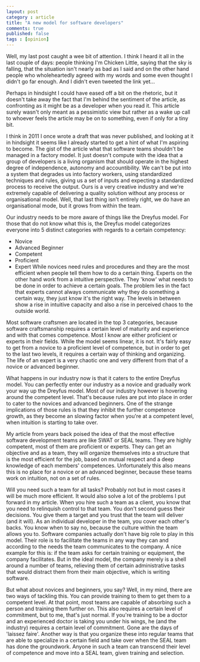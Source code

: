 ```yaml
---
layout: post
category : article
title: "A new model for software developers"
comments: true
published: false
tags : [opinion]
---
```


Well, my last post caught a wee bit of attention. I think I heard it all in the last couple of days: people thinking I'm Chicken Little, saying that the sky is falling, that the situation isn't nearly as bad as I said and on the other hand people who wholeheartedly agreed with my words and some even thought I didn't go far enough. And I didn't even tweeted the link yet...

Perhaps in hindsight I could have eased off a bit on the rhetoric, but it doesn't take away the fact that I'm behind the sentiment of the article, as confronting as it might be as a developer when you read it. This article surely wasn't only meant as a pessimistic view but rather as a wake up call to whoever feels the article may be on to something, even if only for a tiny bit.

I think in 2011 I once wrote a draft that was never published, and looking at it in hindsight it seems like I already started to get a hint of what I'm aspiring to become. The gist of the article what that software teams shouldn't be managed in a factory model. It just doesn't compute with the idea that a group of developers is a living organism that should operate in the highest degree of independence, autonomy and accountibility. We can't be put into a system that degrades us into factory workers, using standardized techniques and rules, giving us a set of inputs and expecting a standardized process to receive the output. Ours is a very creative industry and we're extremely capable of delivering a quality solution without any process or organisational model. Well, that last thing isn't entirely right, we do have an organisational mode, but it grows from within the team.

Our industry needs to be more aware of things like the Dreyfus model. For those that do not know what this is, the Dreyfus model categorizes everyone into 5 distinct categories with regards to a certain competency:
- Novice
- Advanced Beginner
- Competent
- Proficient
- Expert
While novices need rules and procedures and they are the most efficient when people tell them how to do a certain thing. Experts on the other hand work from a intuitive perspective. They 'know' what needs to be done in order to achieve a certain goals. The problem lies in the fact that experts cannot always communicate why they do something a certain way, they just know it's the right way. The levels in between show a rise in intuitive capacity and also a rise in perceived chaos to the outside world.

Most software craftsmen are located in the top 3 categories, because software craftsmanship requires a certain level of maturity and experience and with that comes competence. Most I know are either proficient or experts in their fields. While the model seems linear, it is not. It's fairly easy to get from a novice to a proficient level of competence, but in order to get to the last two levels, it requires a certain way of thinking and organizing. The life of an expert is a very chaotic one and very different from that of a novice or advanced beginner.

What happens in our industry now is that it caters to the entire Dreyfus model. You can perfectly enter our industry as a novice and gradually work your way up the Dreyfus model. Most of our industry however is hovering around the competent level. That's because rules are put into place in order to cater to the novices and advanced beginners. One of the strange implications of those rules is that they inhibit the further competence growth, as they become an slowing factor when you're at a competent level, when intuition is starting to take over. 

My article from years back poised the idea of that the most effective software development teams are like SWAT or SEAL teams. They are highly competent, most of them are proficient or experts. They can get an objective and as a team, they will organize themselves into a structure that is the most efficient for the job, based on mutual respect and a deep knowledge of each members' competences. Unfortunately this also means this is no place for a novice or an advanced beginner, because these teams work on intuition, not on a set of rules. 

Will you need such a team for all tasks? Probably not but in most cases it will be much more efficient. It would also solve a lot of the problems I put forward in my article. When you hire such a team as a client, you know that you need to relinquish control to that team. You don't second guess their decisions. You give them a target and you trust that the team will deliver (and it will). As an individual developer in the team, you cover each other's backs. You know when to say no, because the culture within the team allows you to. Software companies actually don't have big role to play in this model. Their role is to facilitate the teams in any way they can and according to the needs the team communicates to the company. A nice example for this is: if the team asks for certain training or equipment, the company facilitates. But in the ideal model, the company merely is a shell around a number of teams, relieving them of certain administrative tasks that would distract them from their main objective, which is writing software.

But what about novices and beginners, you say? Well, in my mind, there are two ways of tackling this. You can provide training to them to get them to a competent level. At that point, most teams are capable of absorbing such a person and training them further on. This also requires a certain level of commitment, but to me, that's just normal. If you're training to be a doctor and an experienced doctor is taking you under his wings, he (and the industry) requires a certain level of commitment. Gone are the days of 'laissez faire'. 
Another way is that you organize these into regular teams that are able to specialize in a certain field and take over when the SEAL team has done the groundwork. Anyone in such a team can transcend their level of competence and move into a SEAL team, given training and selection. 
